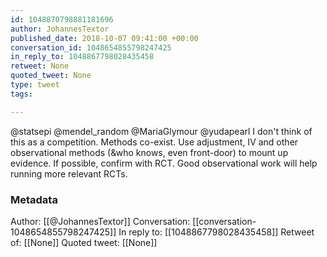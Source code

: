 ```yaml
---
id: 1048870798881181696
author: JohannesTextor
published_date: 2018-10-07 09:41:00 +00:00
conversation_id: 1048654855798247425
in_reply_to: 1048867798028435458
retweet: None
quoted_tweet: None
type: tweet
tags:

---
```


@statsepi @mendel_random @MariaGlymour @yudapearl I don't think of this as a competition. Methods co-exist. Use adjustment, IV and other observational methods (&amp;who knows, even front-door) to mount up evidence. If possible, confirm with RCT. Good observational work will help running more relevant RCTs.

### Metadata

Author: [[@JohannesTextor]]
Conversation: [[conversation-1048654855798247425]]
In reply to: [[1048867798028435458]]
Retweet of: [[None]]
Quoted tweet: [[None]]
